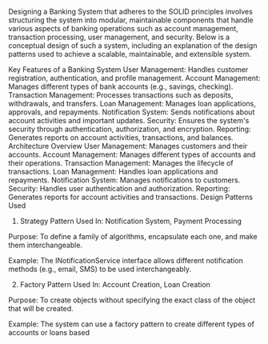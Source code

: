 ﻿Designing a Banking System that adheres to the SOLID principles involves structuring the system into modular, maintainable components that handle various aspects of banking operations such as account management, transaction processing, user management, and security. Below is a conceptual design of such a system, including an explanation of the design patterns used to achieve a scalable, maintainable, and extensible system.

Key Features of a Banking System
User Management: Handles customer registration, authentication, and profile management.
Account Management: Manages different types of bank accounts (e.g., savings, checking).
Transaction Management: Processes transactions such as deposits, withdrawals, and transfers.
Loan Management: Manages loan applications, approvals, and repayments.
Notification System: Sends notifications about account activities and important updates.
Security: Ensures the system's security through authentication, authorization, and encryption.
Reporting: Generates reports on account activities, transactions, and balances.
Architecture Overview
User Management: Manages customers and their accounts.
Account Management: Manages different types of accounts and their operations.
Transaction Management: Manages the lifecycle of transactions.
Loan Management: Handles loan applications and repayments.
Notification System: Manages notifications to customers.
Security: Handles user authentication and authorization.
Reporting: Generates reports for account activities and transactions.
Design Patterns Used
1. Strategy Pattern
Used In: Notification System, Payment Processing

Purpose: To define a family of algorithms, encapsulate each one, and make them interchangeable.

Example: The INotificationService interface allows different notification methods (e.g., email, SMS) to be used interchangeably.

2. Factory Pattern
Used In: Account Creation, Loan Creation

Purpose: To create objects without specifying the exact class of the object that will be created.

Example: The system can use a factory pattern to create different types of accounts or loans based